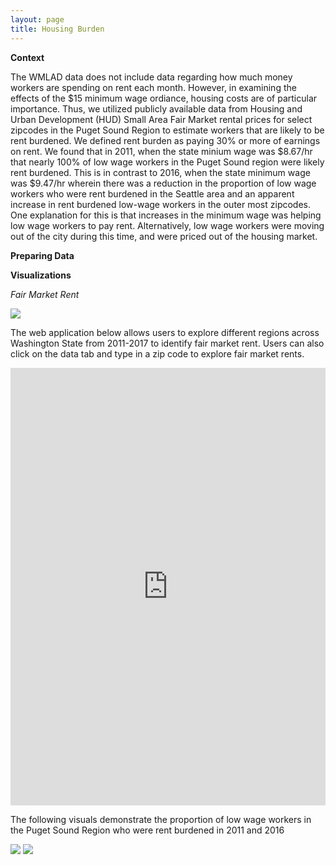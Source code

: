 ```yaml
---
layout: page
title: Housing Burden
---
```

**Context**

The WMLAD data does not include data regarding how much money workers are spending on rent each month. However, in examining the effects of the $15 minimum wage ordiance, housing costs are of particular importance. Thus, we utilized publicly available data from Housing and Urban Development (HUD) Small Area Fair Market rental prices for select zipcodes in the Puget Sound Region to estimate workers that are likely to be rent burdened. We defined rent burden as paying 30% or more of earnings on rent. We found that in 2011, when the state minium wage was $8.67/hr that nearly 100% of low wage workers in the Puget Sound region were likely rent burdened. This is in contrast to 2016, when the state minimum wage was $9.47/hr wherein there was a reduction in the proportion of low wage workers who were rent burdened in the Seattle area and an apparent increase in rent burdened low-wage workers in the outer most zipcodes. One explanation for this is that increases in the minimum wage was helping low wage workers to pay rent. Alternatively, low wage workers were moving out of the city during this time, and were priced out of the housing market.

**Preparing Data**

**Visualizations**

*Fair Market Rent*

<img src="{{ site.url }}{{ site.baseurl }}/assets/img/hud_gif.gif">


The web application below allows users to explore different regions across Washington State from 2011-2017 to identify fair market rent. Users can also click on the data tab and type in a zip code to explore fair market rents.

<iframe height="700" width="100%" frameborder="no" src="https://jlfoster116.shinyapps.io/FMR_2011_17/"> </iframe>

The following visuals demonstrate the proportion of low wage workers in the Puget Sound Region who were rent burdened in 2011 and 2016

<img src="{{ site.url }}{{ site.baseurl }}/assets/img/Final Presentation_Outline.jpg"> 


<img src="{{ site.url }}{{ site.baseurl }}/assets/img/Final Presentation_Outline (1).jpg"> 
